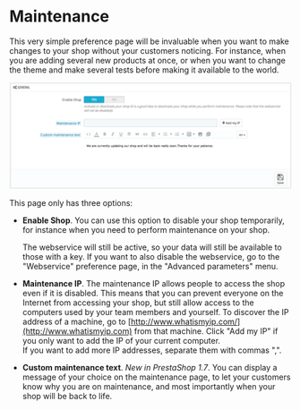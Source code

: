 # Maintenance

This very simple preference page will be invaluable when you want to make changes to your shop without your customers noticing. For instance, when you are adding several new products at once, or when you want to change the theme and make several tests before making it available to the world.

![](../../../../.gitbook/assets/51839965.png)

This page only has three options:

*   **Enable Shop**. You can use this option to disable your shop temporarily, for instance when you need to perform maintenance on your shop.

    The webservice will still be active, so your data will still be available to those with a key. If you want to also disable the webservice, go to the "Webservice" preference page, in the "Advanced parameters" menu.
* **Maintenance IP**. The maintenance IP allows people to access the shop even if it is disabled. This means that you can prevent everyone on the Internet from accessing your shop, but still allow access to the computers used by your team members and yourself. To discover the IP address of a machine, go to [http://www.whatismyip.com/](http://www.whatismyip.com) from that machine. Click "Add my IP" if you only want to add the IP of your current computer.\
  If you want to add more IP addresses, separate them with commas ",".
* **Custom maintenance text**. _New in PrestaShop 1.7_. You can display a message of your choice on the maintenance page, to let your customers know why you are on maintenance, and most importantly when your shop will be back to life.

